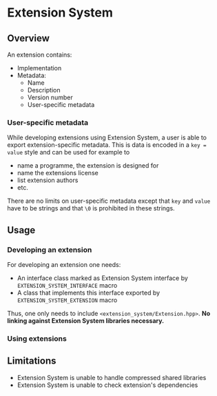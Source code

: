 # Extension System

## Overview

An extension contains:

* Implementation 
* Metadata:
    * Name
    * Description
    * Version number
    * User-specific metadata

### User-specific metadata
While developing extensions using Extension System, a user is able to export extension-specific metadata. 
This is data is encoded in a `key = value` style and can be used for example to 

* name a programme, the extension is designed for
* name the extensions license
* list extension authors
* etc.

There are no limits on user-specific metadata except that `key` and `value` have to be strings and that `\0` is prohibited in these strings.  

## Usage

### Developing an extension

For developing an extension one needs:

* An interface class marked as Extension System interface by `EXTENSION_SYSTEM_INTERFACE` macro
* A class that implements this interface exported by `EXTENSION_SYSTEM_EXTENSION` macro

Thus, one only needs to include `<extension_system/Extension.hpp>`. **No linking against Extension System libraries necessary.**

### Using extensions



## Limitations

* Extension System is unable to handle compressed shared libraries
* Extension System is unable to check extension's dependencies 